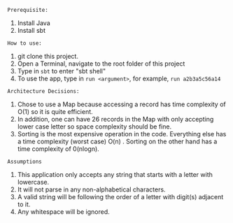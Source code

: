 
``Prerequisite:``
1. Install Java
2. Install sbt


``How to use:``
1. git clone this project.
2. Open a Terminal, navigate to the root folder of this project 
3. Type in `sbt` to enter "sbt shell"
4. To use the app, type in `run <argument>`, for example, `run a2b3a5c56a14`


``Architecture Decisions:``
1. Chose to use a Map because accessing a record has time complexity of O(1) so it is quite efficient.
2. In addition, one can have 26 records in the Map with only accepting lower case letter so space complexity should be fine.
3. Sorting is the most expensive operation in the code. Everything else has a time complexity (worst case) O(n) . Sorting on the other hand has a time complexity of 0(nlogn).

``Assumptions``
1. This application only accepts any string that starts with a letter with lowercase.
2. It will not parse in any non-alphabetical characters.
3. A valid string will be following the order of a letter with digit(s) adjacent to it.
4. Any whitespace will be ignored. 